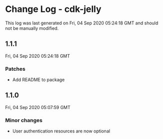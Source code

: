 # Change Log - cdk-jelly

This log was last generated on Fri, 04 Sep 2020 05:24:18 GMT and should not be manually modified.

## 1.1.1
Fri, 04 Sep 2020 05:24:18 GMT

### Patches

- Add README to package

## 1.1.0
Fri, 04 Sep 2020 05:07:59 GMT

### Minor changes

- User authentication resources are now optional

